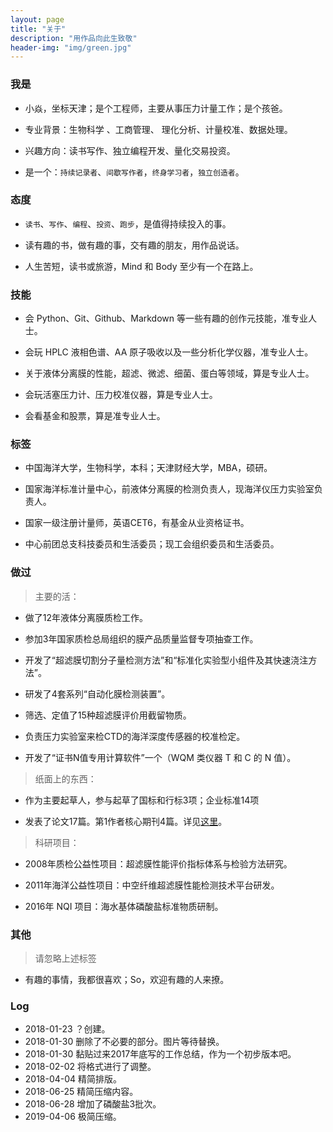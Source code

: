 ```yaml
---
layout: page
title: "关于"
description: "用作品向此生致敬"
header-img: "img/green.jpg"
---
```

### 我是

-   小焱，坐标天津；是个工程师，主要从事压力计量工作；是个孩爸。

-   专业背景：生物科学 、工商管理、 理化分析、计量校准、数据处理。

-   兴趣方向：读书写作、独立编程开发、量化交易投资。

-   是一个：`持续记录者`、`间歇写作者`，`终身学习者`，`独立创造者`。

### 态度

-   `读书`、`写作`、`编程`、`投资`、`跑步`，是值得持续投入的事。

-   读有趣的书，做有趣的事，交有趣的朋友，用作品说话。

-   人生苦短，读书或旅游，Mind 和 Body 至少有一个在路上。

### 技能

-   会 Python、Git、Github、Markdown 等一些有趣的创作元技能，准专业人士。

-   会玩 HPLC 液相色谱、AA 原子吸收以及一些分析化学仪器，准专业人士。

-   关于液体分离膜的性能，超滤、微滤、细菌、蛋白等领域，算是专业人士。

-   会玩活塞压力计、压力校准仪器，算是专业人士。

-   会看基金和股票，算是准专业人士。

### 标签

-   中国海洋大学，生物科学，本科；天津财经大学，MBA，硕研。

-   国家海洋标准计量中心，前液体分离膜的检测负责人，现海洋仪压力实验室负责人。

-   国家一级注册计量师，英语CET6，有基金从业资格证书。

-   中心前团总支科技委员和生活委员；现工会组织委员和生活委员。

### 做过

>   主要的活：

- 做了12年液体分离膜质检工作。

- 参加3年国家质检总局组织的膜产品质量监督专项抽查工作。

- 开发了“超滤膜切割分子量检测方法”和“标准化实验型小组件及其快速浇注方法”。

- 研发了4套系列“自动化膜检测装置”。

- 筛选、定值了15种超滤膜评价用截留物质。

- 负责压力实验室来检CTD的海洋深度传感器的校准检定。

- 开发了“证书N值专用计算软件”一个（WQM 类仪器 T 和 C 的 N 值）。

>   纸面上的东西：

-   作为主要起草人，参与起草了国标和行标3项；企业标准14项

-   发表了论文17篇。第1作者核心期刊4篇。详见[这里](http://xueshu.baidu.com/scholarID/CN-BQ735L8J)。

>   科研项目：

-   2008年质检公益性项目：超滤膜性能评价指标体系与检验方法研究。

-   2011年海洋公益性项目：中空纤维超滤膜性能检测技术平台研发。

-   2016年 NQI 项目：海水基体磷酸盐标准物质研制。

### 其他

>  请忽略上述标签

-   有趣的事情，我都很喜欢；So，欢迎有趣的人来撩。

### Log

- 2018-01-23 ？创建。
- 2018-01-30 删除了不必要的部分。图片等待替换。
- 2018-01-30 黏贴过来2017年底写的工作总结，作为一个初步版本吧。
- 2018-02-02 将格式进行了调整。
- 2018-04-04 精简排版。
- 2018-06-25 精简压缩内容。
- 2018-06-28 增加了磷酸盐3批次。
- 2019-04-06 极简压缩。
